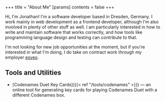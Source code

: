 +++
title = "About Me"
[params]
contents = false
+++

Hi, I'm Jonathan! I'm a software developer based in Dresden, Germany. I work mainly in web development as a frontend developer, although I'm also involved in plenty of other stuff as well. I am particularly interested in how to write and maintain software that works correctly, and how tools like programming language design and testing can contribute to that.

I'm not looking for new job opportunities at the moment, but if you're interested in what I'm doing, I do take on contract work through my employer [esveo](https://www.esveo.com/en/).

## Tools and Utilities

- [Codenames Duet Key Cards]({{< ref "/tools/codenames" >}}) — an online tool for generating key cards for playing Codenames Duet with a different Codenames box.
